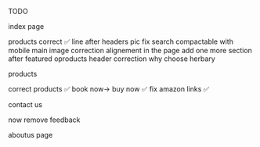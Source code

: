 TODO

index page

products correct ✅
line after headers
pic fix
search
compactable with mobile
main image correction
alignement in the page
add one more section after featured oproducts
header correction
why choose herbary

products

correct products ✅
book now-> buy now ✅
fix amazon links ✅



contact us

now remove feedback 


aboutus page
